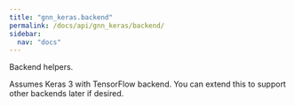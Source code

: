 ```yaml
---
title: "gnn_keras.backend"
permalink: /docs/api/gnn_keras/backend/
sidebar:
  nav: "docs"
---
```


Backend helpers.

Assumes Keras 3 with TensorFlow backend. You can extend this to support other
backends later if desired.
